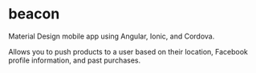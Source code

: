 # beacon

Material Design mobile app using Angular, Ionic, and Cordova.

Allows you to push products to a user based on their location, Facebook profile information, and past purchases.
